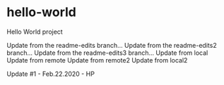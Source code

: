 # hello-world
Hello World project

Update from the readme-edits branch...
Update from the readme-edits2 branch...
Update from the readme-edits3 branch...
Update from local
Update from remote
Update from remote2
Update from local2

Update #1 - Feb.22.2020 - HP
